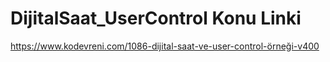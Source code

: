 # DijitalSaat_UserControl Konu Linki

https://www.kodevreni.com/1086-dijital-saat-ve-user-control-örneği-v400
